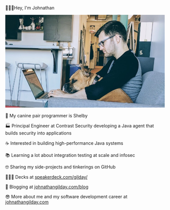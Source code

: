 👨🏻‍💻Hey, I'm Johnathan

![banner image where I am writing code with my dog](./pitbull-driven-development-stylized.jpg)

🐶 My canine pair programmer is Shelby

🏭 Principal Engineer at Contrast Security developing a Java agent that builds security into applications

☕️ Interested in building high-performance Java systems

📚 Learning a lot about integration testing at scale and infosec

🤓 Sharing my side-projects and tinkerings on GitHub

👨🏻‍💼 Decks at [speakerdeck.com/gilday/](https://speakerdeck.com/gilday/)

📝 Blogging at [johnathangilday.com/blog](https://johnathangilday.com/blog)

😎 More about me and my software development career at [johnathangilday.com](https://johnathangilday.com)

